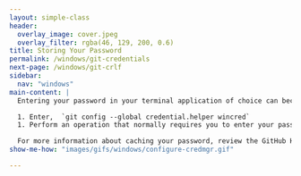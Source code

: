 ```yaml
---
layout: simple-class
header:
  overlay_image: cover.jpeg
  overlay_filter: rgba(46, 129, 200, 0.6)
title: Storing Your Password
permalink: /windows/git-credentials
next-page: /windows/git-crlf
sidebar:
  nav: "windows"
main-content: |
  Entering your password in your terminal application of choice can become _really_ frustrating, so why not save your password? Saving your password is really simple, even if you are on a Windows machine! To store your password, enter the following in your terminal application:

  1. Enter,  `git config --global credential.helper wincred`
  1. Perform an operation that normally requires you to enter your password, like `git push`, enter your password when prompted, and you shouldn't have to enter it agin.

  For more information about caching your password, review the GitHub Help [documentation](https://help.github.com/articles/caching-your-github-password-in-git/#platform-windows).
show-me-how: "images/gifs/windows/configure-credmgr.gif"

---
```

